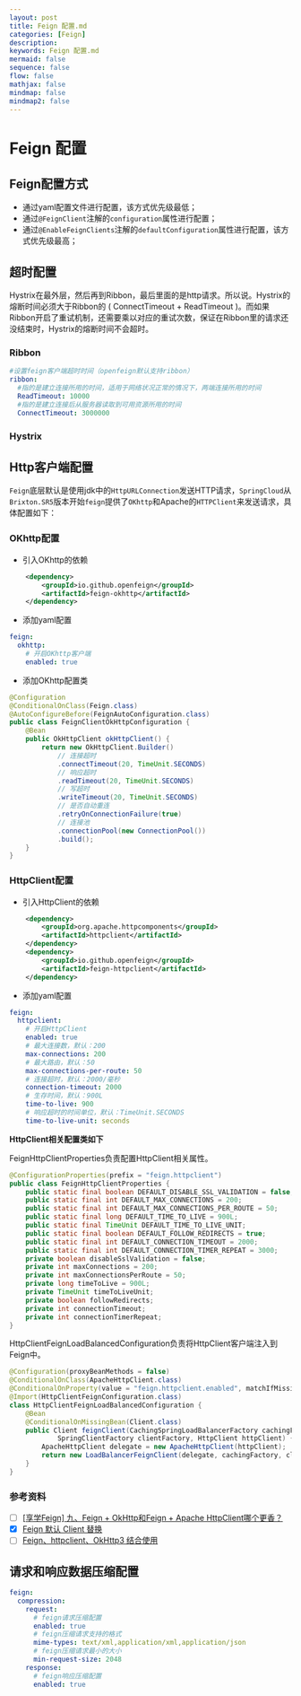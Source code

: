 ```yaml
---
layout: post
title: Feign 配置.md
categories: [Feign]
description: 
keywords: Feign 配置.md
mermaid: false
sequence: false
flow: false
mathjax: false
mindmap: false
mindmap2: false
---
```

# Feign 配置
## Feign配置方式
- 通过yaml配置文件进行配置，该方式优先级最低；
- 通过`@FeignClient`注解的`configuration`属性进行配置；
- 通过`@EnableFeignClients`注解的`defaultConfiguration`属性进行配置，该方式优先级最高；

## 超时配置

Hystrix在最外层，然后再到Ribbon，最后里面的是http请求。所以说。Hystrix的熔断时间必须大于Ribbon的 ( ConnectTimeout + ReadTimeout )。而如果Ribbon开启了重试机制，还需要乘以对应的重试次数，保证在Ribbon里的请求还没结束时，Hystrix的熔断时间不会超时。



### Ribbon

```yaml
#设置feign客户端超时时间（openfeign默认支持ribbon）
ribbon:
  #指的是建立连接所用的时间，适用于网络状况正常的情况下，两端连接所用的时间
  ReadTimeout: 10000
  #指的是建立连接后从服务器读取到可用资源所用的时间
  ConnectTimeout: 3000000
```



### Hystrix



## Http客户端配置
`Feign`底层默认是使用jdk中的`HttpURLConnection`发送HTTP请求，`SpringCloud`从`Brixton.SR5`版本开始`feign`提供了`OKhttp`和Apache的`HTTPClient`来发送请求，具体配置如下：



### OKhttp配置
- 引入OKhttp的依赖
```xml
    <dependency>
        <groupId>io.github.openfeign</groupId>
        <artifactId>feign-okhttp</artifactId>
    </dependency>
```

- 添加yaml配置
```yaml
feign:
  okhttp:
    # 开启OKhttp客户端
    enabled: true
```

- 添加OKhttp配置类
```java
@Configuration
@ConditionalOnClass(Feign.class)
@AutoConfigureBefore(FeignAutoConfiguration.class)
public class FeignClientOkHttpConfiguration {
    @Bean
    public OkHttpClient okHttpClient() {
        return new OkHttpClient.Builder()
            // 连接超时
            .connectTimeout(20, TimeUnit.SECONDS)
            // 响应超时
            .readTimeout(20, TimeUnit.SECONDS)
            // 写超时
            .writeTimeout(20, TimeUnit.SECONDS)
            // 是否自动重连
            .retryOnConnectionFailure(true)
            // 连接池
            .connectionPool(new ConnectionPool())
            .build();
    }
}
```



### HttpClient配置

- 引入HttpClient的依赖
```xml
    <dependency>
        <groupId>org.apache.httpcomponents</groupId>
        <artifactId>httpclient</artifactId>
    </dependency>
    <dependency>
        <groupId>io.github.openfeign</groupId>
        <artifactId>feign-httpclient</artifactId>
    </dependency>
```

- 添加yaml配置

```yaml
feign:
  httpclient:
    # 开启HttpClient
    enabled: true
    # 最大连接数，默认：200
    max-connections: 200
    # 最大路由，默认：50
    max-connections-per-route: 50
    # 连接超时，默认：2000/毫秒
    connection-timeout: 2000
    # 生存时间，默认：900L
    time-to-live: 900
    # 响应超时的时间单位，默认：TimeUnit.SECONDS
    time-to-live-unit: seconds
```

**HttpClient相关配置类如下**

FeignHttpClientProperties负责配置HttpClient相关属性。
```java
@ConfigurationProperties(prefix = "feign.httpclient")
public class FeignHttpClientProperties {
    public static final boolean DEFAULT_DISABLE_SSL_VALIDATION = false;
    public static final int DEFAULT_MAX_CONNECTIONS = 200;
    public static final int DEFAULT_MAX_CONNECTIONS_PER_ROUTE = 50;
    public static final long DEFAULT_TIME_TO_LIVE = 900L;
    public static final TimeUnit DEFAULT_TIME_TO_LIVE_UNIT;
    public static final boolean DEFAULT_FOLLOW_REDIRECTS = true;
    public static final int DEFAULT_CONNECTION_TIMEOUT = 2000;
    public static final int DEFAULT_CONNECTION_TIMER_REPEAT = 3000;
    private boolean disableSslValidation = false;
    private int maxConnections = 200;
    private int maxConnectionsPerRoute = 50;
    private long timeToLive = 900L;
    private TimeUnit timeToLiveUnit;
    private boolean followRedirects;
    private int connectionTimeout;
    private int connectionTimerRepeat;
}
```

HttpClientFeignLoadBalancedConfiguration负责将HttpClient客户端注入到Feign中。
```java
@Configuration(proxyBeanMethods = false)
@ConditionalOnClass(ApacheHttpClient.class)
@ConditionalOnProperty(value = "feign.httpclient.enabled", matchIfMissing = true)
@Import(HttpClientFeignConfiguration.class)
class HttpClientFeignLoadBalancedConfiguration {
	@Bean
	@ConditionalOnMissingBean(Client.class)
	public Client feignClient(CachingSpringLoadBalancerFactory cachingFactory,
			SpringClientFactory clientFactory, HttpClient httpClient) {
		ApacheHttpClient delegate = new ApacheHttpClient(httpClient);
		return new LoadBalancerFeignClient(delegate, cachingFactory, clientFactory);
	}
}
```

### 参考资料
- [ ] [[享学Feign] 九、Feign + OkHttp和Feign + Apache HttpClient哪个更香？](https://blog.csdn.net/f641385712/article/details/104305106)
- [x] [Feign 默认 Client 替换](https://blog.csdn.net/wo18237095579/article/details/83377938)
- [ ] [Feign、httpclient、OkHttp3 结合使用](https://www.cnblogs.com/crazymakercircle/p/11968479.html)

## 请求和响应数据压缩配置
```yaml
feign:
  compression:
    request:
      # feign请求压缩配置
      enabled: true
      # feign压缩请求支持的格式
      mime-types: text/xml,application/xml,application/json
      # feign压缩请求最小的大小
      min-request-size: 2048
    response:
      # feign响应压缩配置
      enabled: true
```